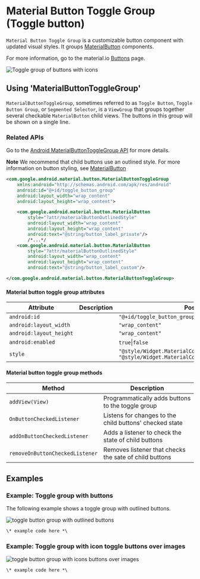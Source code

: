 <!--docs:
title: "Example Article: Android Material Toggle Group Button"
layout: detail
section: components
excerpt: "This is an example of the Android Material Button Toggle Group developer article for material.io.
iconId:
path: /
api_doc_root:
-->

# Material Button Toggle Group (Toggle button)

`Material Button Toggle Group` is a customizable button component with updated visual styles. It groups [MaterialButton](MaterialButtonExample.md) components.

For more information, go to the material.io [Buttons](http://material.io/components/buttons) page.

<img src="" alt="Toggle group of buttons with icons">

## Using 'MaterialButtonToggleGroup'

`MaterialButtonToggleGroup`, sometimes referred to as `Toggle Button`, `Toggle
Button Group`, or `Segmented Selector`, is a `ViewGroup` that groups together
several checkable `MaterialButton` child views. The buttons in this
group will be shown on a single line.

### Related APIs
Go  to the [Android MaterialButtonToggleGroup API](https://developer.android.com/reference/com/google/android/material/button/MaterialButtonToggleGroup) for more details.

**Note** We recommend that child buttons use an outlined style. For more information on button styling, see [MaterialButton](MaterialButtonExample.md)

```xml
<com.google.android.material.button.MaterialButtonToggleGroup
    xmlns:android="http://schemas.android.com/apk/res/android"
    android:id="@+id/toggle_button_group"
    android:layout_width="wrap_content"
    android:layout_height="wrap_content">

    <com.google.android.material.button.MaterialButton
        style="?attr/materialButtonOutlinedStyle"
        android:layout_width="wrap_content"
        android:layout_height="wrap_content"
        android:text="@string/button_label_private"/>
        /*...*/
    <com.google.android.material.button.MaterialButton
        style="?attr/materialButtonOutlinedStyle"
        android:layout_width="wrap_content"
        android:layout_height="wrap_content"
        android:text="@string/button_label_custom"/>

</com.google.android.material.button.MaterialButtonToggleGroup>
```

#### Material button toggle group attributes

Attribute | Description | Possible values
---|---|---
`android:id` | | `"@+id/toggle_button_group"`
`android:layout_width` | | `"wrap_content"`
`android:layout_height` | | `"wrap_content"`
`android:enabled` | | `true`\|`false`
`style`| |`"@style/Widget.MaterialComponents.Button.UnelevatedButton"` </br> `"@style/Widget.MaterialComponents.Button.TextButton"`

#### Material button toggle group methods

Method | Description
---|---
`addView(View)`| Programmatically adds buttons to the toggle group
`OnButtonCheckedListener` | Listens for changes to the child buttons' checked state
`addOnButtonCheckedListener`| Adds a listener to check the state of child buttons
`removeOnButtonCheckedListener` | Removes listener that checks the sate of child buttons

## Examples

### Example: Toggle group with buttons
The following example shows a toggle group with outlined buttons.

<img src="" alt="toggle button group with outlined buttons">

```xml
\* example code here *\
```

### Example: Toggle group with icon toggle buttons over images

<img src="" alt="toggle button group with icons buttons over images">

```xml
\* example code here *\
```
